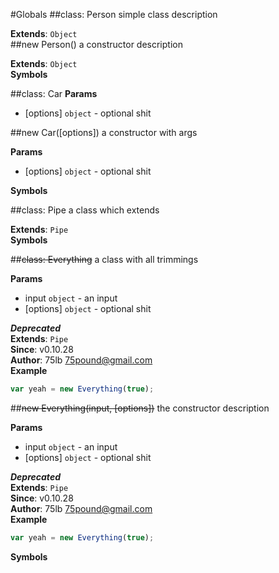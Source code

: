 #Globals
<a name="Person"></a>
##class: Person
simple class description

**Extends**: `Object`  
<a name="Person"></a>
##new Person()
a constructor description

**Extends**: `Object`  
**Symbols**


<a name="Car"></a>
##class: Car
**Params**

- [options] `object` - optional shit

<a name="Car"></a>
##new Car([options])
a constructor with args

**Params**

- [options] `object` - optional shit

**Symbols**


<a name="Pipe"></a>
##class: Pipe
a class which extends

**Extends**: `Pipe`  
**Symbols**


<a name="Everything"></a>
##~~class: Everything~~
a class with all trimmings

**Params**

- input `object` - an input
- [options] `object` - optional shit

***Deprecated***  
**Extends**: `Pipe`  
**Since**: v0.10.28  
**Author**: 75lb <75pound@gmail.com>  
**Example**  
```js
var yeah = new Everything(true);
```

<a name="Everything"></a>
##~~new Everything(input, [options])~~
the constructor description

**Params**

- input `object` - an input
- [options] `object` - optional shit

***Deprecated***  
**Extends**: `Pipe`  
**Since**: v0.10.28  
**Author**: 75lb <75pound@gmail.com>  
**Example**  
```js
var yeah = new Everything(true);
```

**Symbols**


